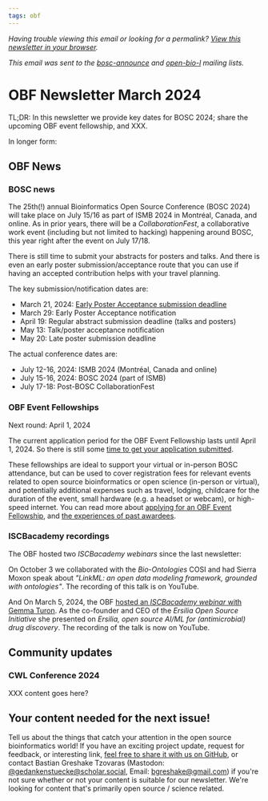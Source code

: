 ```yaml
---
tags: obf
---
```


_Having trouble viewing this email or looking for a permalink? [View this newsletter in your browser](https://github.com/OBF/newsletter/blob/master/newsletters/2024-03.md)._

_This email was sent to the [bosc-announce](https://groups.google.com/g/bosc-announce) and [open-bio-l](http://mailman.open-bio.org/mailman/listinfo/open-bio-l/) mailing lists._

# OBF Newsletter March 2024

TL;DR: In this newsletter we provide key dates for BOSC 2024; share the upcoming OBF event fellowship, and XXX.

In longer form: 

## OBF News

### BOSC news

The 25th(!) annual Bioinformatics Open Source Conference (BOSC 2024) will take place on July 15/16 as part of ISMB 2024 in Montréal, Canada, and online. As in prior years, there will be a _CollaborationFest_, a collaborative work event (including but not limited to hacking) happening around BOSC, this year right after the event on July 17/18.

There is still time to submit your abstracts for posters and talks. And there is even an early poster submission/acceptance route that you can use if having an accepted contribution helps with your travel planning. 

The key submission/notification dates are: 

* March 21, 2024: [Early Poster Acceptance submission deadline](https://www.open-bio.org/2023/03/09/bosc-early-poster-acceptance/)
* March 29: Early Poster Acceptance notification
* April 19: Regular abstract submission deadline (talks and posters)
* May 13: Talk/poster acceptance notification
* May 20: Late poster submission deadline

The actual conference dates are:

* July 12-16, 2024: ISMB 2024 (Montréal, Canada and online)
* July 15-16, 2024: BOSC 2024 (part of ISMB)
* July 17-18: Post-BOSC CollaborationFest


### OBF Event Fellowships

Next round: April 1, 2024

The current application period for the OBF Event Fellowship lasts until April 1, 2024. So there is still some [time to get your application submitted](https://docs.google.com/forms/d/e/1FAIpQLScMayX_XwTLxc8MiYgQOHIILJNjxF0gL75TUsbaO17h5UuUeA/viewform).

These fellowships are ideal to support your virtual or in-person BOSC attendance, but can be used to cover registration fees for relevant events related to open source bioinformatics or open science (in-person or virtual), and potentially additional expenses such as travel, lodging, childcare for the duration of the event, small hardware (e.g. a headset or webcam), or high-speed internet. You can read more about [applying for an OBF Event Fellowship](https://www.open-bio.org/event-awards/#fellowships-applications), and [the experiences of past awardees](https://www.open-bio.org/category/travel-fellowship/event-fellowship/).

### ISCBacademy recordings

The OBF hosted two _ISCBacademy webinars_ since the last newsletter: 

On October 3 we collaborated with the _Bio-Ontologies_ COSI and had Sierra Moxon speak about _"LinkML: an open data modeling framework, grounded with ontologies"_. The recording of this talk is on YouTube. 

And On March 5, 2024, the OBF [hosted an _ISCBacademy webinar_ with Gemma Turon](https://www.open-bio.org/2024/02/08/iscbacademy-gemma-turon/). As the co-founder and CEO of the _Ersilia Open Source Initiative_ she presented on _Ersilia, open source AI/ML for (antimicrobial) drug discovery_. The recording of the talk is now on YouTube.


## Community updates

### CWL Conference 2024

XXX content goes here?

## Your content needed for the next issue!

Tell us about the things that catch your attention in the open source bioinformatics world! If you have an exciting project update, request for feedback, or interesting link, [feel free to share it with us on GitHub](https://github.com/OBF/newsletter/issues/37), or contact Bastian Greshake Tzovaras (Mastodon: [@gedankenstuecke@scholar.social](https://scholar.social/@gedankenstuecke), Email: [bgreshake@gmail.com](mailto:bgreshake@gmail.com)) if you're not sure whether or not your content is suitable for our newsletter. We're looking for content that's primarily open source / science related.



